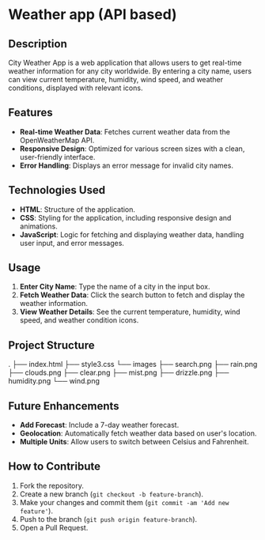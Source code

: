 # Weather app (API based)

## Description
City Weather App is a web application that allows users to get real-time weather information for any city worldwide. By entering a city name, users can view current temperature, humidity, wind speed, and weather conditions, displayed with relevant icons.

## Features
- **Real-time Weather Data**: Fetches current weather data from the OpenWeatherMap API.
- **Responsive Design**: Optimized for various screen sizes with a clean, user-friendly interface.
- **Error Handling**: Displays an error message for invalid city names.

## Technologies Used
- **HTML**: Structure of the application.
- **CSS**: Styling for the application, including responsive design and animations.
- **JavaScript**: Logic for fetching and displaying weather data, handling user input, and error messages.

## Usage
1. **Enter City Name**: Type the name of a city in the input box.
2. **Fetch Weather Data**: Click the search button to fetch and display the weather information.
3. **View Weather Details**: See the current temperature, humidity, wind speed, and weather condition icons.

## Project Structure
.
├── index.html
├── style3.css
└── images
    ├── search.png
    ├── rain.png
    ├── clouds.png
    ├── clear.png
    ├── mist.png
    ├── drizzle.png
    ├── humidity.png
    └── wind.png

## Future Enhancements
- **Add Forecast**: Include a 7-day weather forecast.
- **Geolocation**: Automatically fetch weather data based on user's location.
- **Multiple Units**: Allow users to switch between Celsius and Fahrenheit.

## How to Contribute
1. Fork the repository.
2. Create a new branch (`git checkout -b feature-branch`).
3. Make your changes and commit them (`git commit -am 'Add new feature'`).
4. Push to the branch (`git push origin feature-branch`).
5. Open a Pull Request.
